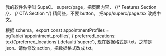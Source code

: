 我的软件名字叫 SupaC。
superc/page，把页面内容，      {/* Features Section */}，      {/* CTA Section */}
 精简些，不要 button。
把app/superc/page.tsx 改成中文。

根据 schema，export const appointmentProfiles = pgTable('appointment_profiles', {
preferredLocations: text('preferred_locations').default('superc'),
现在数据格式是 txt，之前是 json。请你修改 action，把数据格式改成 txt。

